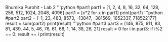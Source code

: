 Bhumika Purohit - Lab 2
'''python
#part1
part1 = [1, 2, 4, 8, 16, 32, 64, 128, 256, 512, 1024, 2048, 4096]
part1 = [x*2 for x in part1]
print(part1)
'''python
#part2
part2 = [-1, 23, 483, 8573, -13847, -381569, 1652337, 718522177]
result = sum(part2)
print(result)
'''python
#part3
part3 = [146, 875, 911, 83, 81, 439, 44, 5, 46, 76, 61, 68, 1, 14, 38, 26, 21]
result = 0
for i in part3:
    if i%2 == 0:
        result += i
print(result)
